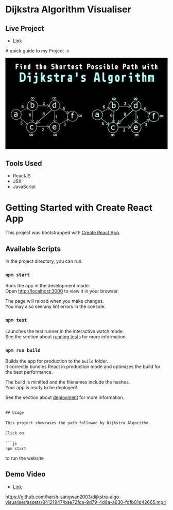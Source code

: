 # Dijkstra Algorithm Visualiser

## Live Project

- [Link](https://harsh-dijkstra-algo-visualiser.netlify.app/)

A quick guide to my Project ->

<img src = "image.webp">

## Tools Used

- ReactJS
- JSX
- JavaScript

# Getting Started with Create React App

This project was bootstrapped with [Create React App](https://github.com/facebook/create-react-app).

## Available Scripts

In the project directory, you can run:

### `npm start`

Runs the app in the development mode.\
Open [http://localhost:3000](http://localhost:3000) to view it in your browser.

The page will reload when you make changes.\
You may also see any lint errors in the console.

### `npm test`

Launches the test runner in the interactive watch mode.\
See the section about [running tests](https://facebook.github.io/create-react-app/docs/running-tests) for more information.

### `npm run build`

Builds the app for production to the `build` folder.\
It correctly bundles React in production mode and optimizes the build for the best performance.

The build is minified and the filenames include the hashes.\
Your app is ready to be deployed!

See the section about [deployment](https://facebook.github.io/create-react-app/docs/deployment) for more information.

``` 

## Usage

This project showcases the path followed by Dijkstra Algorithm.

Click on

```js
npm start
``` 
to run the website

## Demo Video

- [Link](https://app.gemoo.com/share/home?codeId=DW48OxojdjLBe)


https://github.com/harsh-sangwan2003/dijkstra-algo-visualiser/assets/84121947/bae72fca-9d79-4d8a-a630-fdfb01d42665.mp4